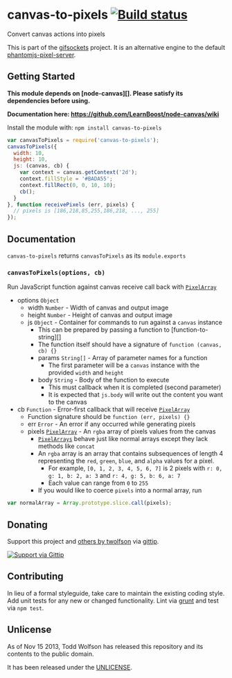 # canvas-to-pixels [![Build status](https://travis-ci.org/twolfson/canvas-to-pixels.png?branch=master)](https://travis-ci.org/twolfson/canvas-to-pixels)

Convert canvas actions into pixels

This is part of the [gifsockets][] project. It is an alternative engine to the default [phantomjs-pixel-server][].

[gifsockets]: https://github.com/twolfson/gifsockets-server
[phantomjs-pixel-server]: https://github.com/twolfson/phantomjs-pixel-server

## Getting Started
**This module depends on [node-canvas][]. Please satisfy its dependencies before using.**

**Documentation here: https://github.com/LearnBoost/node-canvas/wiki**

Install the module with: `npm install canvas-to-pixels`

```js
var canvasToPixels = require('canvas-to-pixels');
canvasToPixels({
  width: 10,
  height: 10,
  js: (canvas, cb) {
    var context = canvas.getContext('2d');
    context.fillStyle = '#BADA55';
    context.fillRect(0, 0, 10, 10);
    cb();
  }
}, function receivePixels (err, pixels) {
  // pixels is [186,218,85,255,186,218, ..., 255]
});
```

## Documentation
`canvas-to-pixels` returns `canvasToPixels` as its `module.exports`

### `canvasToPixels(options, cb)`
Run JavaScript function against canvas receive call back with [`PixelArray`][]

- options `Object`
    - width `Number` - Width of canvas and output image
    - height `Number` - Height of canvas and output image
    - js `Object` - Container for commands to run against a `canvas` instance
        - This can be prepared by passing a function to [function-to-string][]
        - The function itself should have a signature of `function (canvas, cb) {}`
        - params `String[]` - Array of parameter names for a function
          - The first parameter will be a `canvas` instance with the provided `width` and `height`
        - body `String` - Body of the function to execute
          - This must callback when it is completed (second parameter)
          - It is expected that `js.body` will write out the content you want to the canvas
- cb `Function` - Error-first callback that will receive [`PixelArray`][]
    - Function signature should be `function (err, pixels) {}`
    - err `Error` - An error if any occurred while generating pixels
    - pixels [`PixelArray`][] - An `rgba` array of pixels values from the canvas
        - [`PixelArrays`][`PixelArray`] behave just like normal arrays except they lack methods like `concat`
        - An `rgba` array is an array that contains subsequences of length 4 representing the `red`, `green`, `blue`, and `alpha` values for a pixel.
            - For example, `[0, 1, 2, 3, 4, 5, 6, 7]` is 2 pixels with `r: 0, g: 1, b: 2, a: 3` and `r: 4, g: 5, b: 6, a: 7`
            - Each value can range from `0` to `255`
        - If you would like to coerce `pixels` into a normal array, run

```js
var normalArray = Array.prototype.slice.call(pixels);
```

[`PixelArray`]: https://developer.mozilla.org/en-US/docs/Web/API/CanvasPixelArray

## Donating
Support this project and [others by twolfson][gittip] via [gittip][].

[![Support via Gittip][gittip-badge]][gittip]

[gittip-badge]: https://rawgithub.com/twolfson/gittip-badge/master/dist/gittip.png
[gittip]: https://www.gittip.com/twolfson/

## Contributing
In lieu of a formal styleguide, take care to maintain the existing coding style. Add unit tests for any new or changed functionality. Lint via [grunt](https://github.com/gruntjs/grunt) and test via `npm test`.

## Unlicense
As of Nov 15 2013, Todd Wolfson has released this repository and its contents to the public domain.

It has been released under the [UNLICENSE][].

[UNLICENSE]: UNLICENSE
